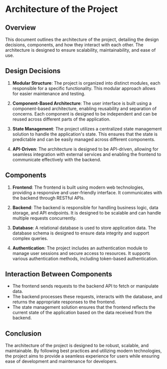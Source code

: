 # Architecture of the Project

## Overview

This document outlines the architecture of the project, detailing the design decisions, components, and how they interact with each other. The architecture is designed to ensure scalability, maintainability, and ease of use.

## Design Decisions

1. **Modular Structure**: The project is organized into distinct modules, each responsible for a specific functionality. This modular approach allows for easier maintenance and testing.

2. **Component-Based Architecture**: The user interface is built using a component-based architecture, enabling reusability and separation of concerns. Each component is designed to be independent and can be reused across different parts of the application.

3. **State Management**: The project utilizes a centralized state management solution to handle the application's state. This ensures that the state is predictable and can be easily managed across different components.

4. **API-Driven**: The architecture is designed to be API-driven, allowing for seamless integration with external services and enabling the frontend to communicate effectively with the backend.

## Components

1. **Frontend**: The frontend is built using modern web technologies, providing a responsive and user-friendly interface. It communicates with the backend through RESTful APIs.

2. **Backend**: The backend is responsible for handling business logic, data storage, and API endpoints. It is designed to be scalable and can handle multiple requests concurrently.

3. **Database**: A relational database is used to store application data. The database schema is designed to ensure data integrity and support complex queries.

4. **Authentication**: The project includes an authentication module to manage user sessions and secure access to resources. It supports various authentication methods, including token-based authentication.

## Interaction Between Components

- The frontend sends requests to the backend API to fetch or manipulate data.
- The backend processes these requests, interacts with the database, and returns the appropriate responses to the frontend.
- The state management solution ensures that the frontend reflects the current state of the application based on the data received from the backend.

## Conclusion

The architecture of the project is designed to be robust, scalable, and maintainable. By following best practices and utilizing modern technologies, the project aims to provide a seamless experience for users while ensuring ease of development and maintenance for developers.